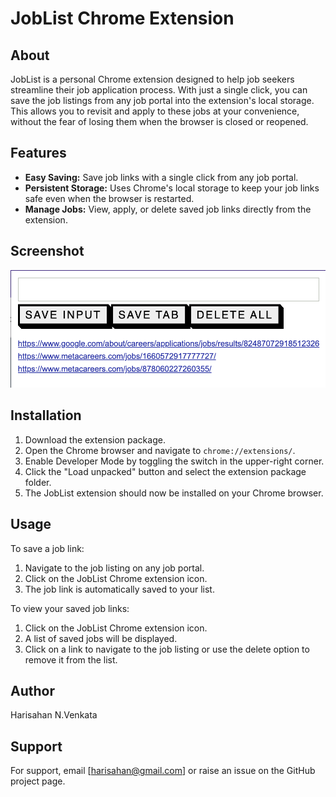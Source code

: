 # JobList Chrome Extension

## About

JobList is a personal Chrome extension designed to help job seekers streamline their job application process. With just a single click, you can save the job listings from any job portal into the extension's local storage. This allows you to revisit and apply to these jobs at your convenience, without the fear of losing them when the browser is closed or reopened.

## Features

- **Easy Saving:** Save job links with a single click from any job portal.
- **Persistent Storage:** Uses Chrome's local storage to keep your job links safe even when the browser is restarted.
- **Manage Jobs:** View, apply, or delete saved job links directly from the extension.

## Screenshot

![JobList Chrome Extension in action](./JobList.png)

## Installation

1. Download the extension package.
2. Open the Chrome browser and navigate to `chrome://extensions/`.
3. Enable Developer Mode by toggling the switch in the upper-right corner.
4. Click the "Load unpacked" button and select the extension package folder.
5. The JobList extension should now be installed on your Chrome browser.

## Usage

To save a job link:
1. Navigate to the job listing on any job portal.
2. Click on the JobList Chrome extension icon.
3. The job link is automatically saved to your list.

To view your saved job links:
1. Click on the JobList Chrome extension icon.
2. A list of saved jobs will be displayed.
3. Click on a link to navigate to the job listing or use the delete option to remove it from the list.


## Author

Harisahan N.Venkata

## Support

For support, email [harisahan@gmail.com] or raise an issue on the GitHub project page.

